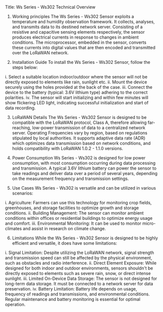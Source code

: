 Title: Ws Series - Ws302 Technical Overview

1. Working principles
The Ws Series - Ws302 Sensor exploits a temperature and humidity observation framework. It collects, analyses, and transmits data to its destined network server. Consisting of a resistive and capacitive sensing elements respectively, the sensor produces electrical currents in response to changes in ambient conditions. The microprocessor, embedded in the sensor, converts these currents into digital values that are then encoded and transmitted over the LoRaWAN network.

2. Installation Guide
To install the Ws Series - Ws302 Sensor, follow the steps below:

i. Select a suitable location indoor/outdoor where the sensor will not be directly exposed to elements like rain, sunlight etc.
ii. Mount the device securely using the holes provided at the back of the case.
iii. Connect the device to the battery (typical: 3.6V lithium type) adhering to the correct polarities.
iv. The sensor will start initializing and within few minutes will show flickering LED light, indicating successful initialization and start of data recording.

3. LoRaWAN Details
The Ws Series - Ws302 Sensor is designed to be compatible with the LoRaWAN protocol, Class A, therefore allowing far-reaching, low-power transmission of data to a centralized network server. Operating Frequencies vary by region, based on regulations stipulated by local authorities. It supports adaptive data rate (ADR) which optimizes data transmission based on network conditions, and holds compatibility with LoRaWAN 1.0.2 - 1.1.0 versions.

4. Power Consumption
Ws Series - Ws302 is designed for low power consumption, with most consumption occurring during data processing and transmission. A typical 3.6V lithium battery can power the sensor to take readings and deliver data over a period of several years, depending on the measurement frequency and transmission settings.

5. Use Cases
Ws Series - Ws302 is versatile and can be utilized in various scenarios:

i. Agriculture: Farmers can use this technology for monitoring crop fields, greenhouses, and storage facilities to optimize growth and storage conditions.
ii. Building Management: The sensor can monitor ambient conditions within offices or residential buildings to optimize energy usage and comfort.
iii. Environmental Monitoring: It can be used to monitor micro-climates and assist in research on climate change.

6. Limitations
While the Ws Series - Ws302 Sensor is designed to be highly efficient and versatile, it does have some limitations:

i. Signal Limitation: Despite utilizing the LoRaWAN network, signal strength and transmission speed can still be affected by the physical environment, such as obstacles and radio interference.
ii. Direct Element Exposure: While designed for both indoor and outdoor environments, sensors shouldn't be directly exposed to elements such as severe rain, snow, or direct intense sunlight.
iii. Limited On-Device Data Storage: The sensor is not designed for long-term data storage. It must be connected to a network server for data preservation.
iv. Battery Limitation: Battery life depends on usage, frequency of readings and transmissions, and environmental conditions. Regular maintenance and battery monitoring is essential for optimal operation.
